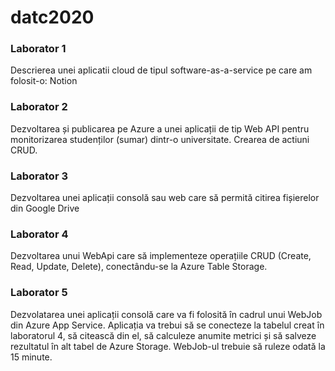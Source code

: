 # datc2020

### Laborator 1
Descrierea unei aplicatii cloud de tipul software-as-a-service pe care am folosit-o: Notion
 
### Laborator 2
Dezvoltarea și publicarea pe Azure a unei aplicații de tip Web API pentru monitorizarea studenților (sumar) dintr-o universitate. Crearea de actiuni CRUD.

### Laborator 3
Dezvoltarea unei aplicații consolă sau web care să permită citirea fișierelor din Google Drive

### Laborator 4
Dezvoltarea unui WebApi care să implementeze operațiile CRUD (Create, Read, Update, Delete), conectându-se la Azure Table Storage.

### Laborator 5
Dezvolatarea unei aplicații consolă care va fi folosită în cadrul unui WebJob din Azure App Service. Aplicația va trebui să se conecteze la tabelul creat în laboratorul 4, să citească din el, să calculeze anumite metrici și să salveze rezultatul în alt tabel de Azure Storage. WebJob-ul trebuie să ruleze odată la 15 minute.
